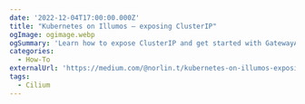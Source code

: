 ```yaml
---
date: '2022-12-04T17:00:00.000Z'
title: "Kubernetes on Illumos — exposing ClusterIP"
ogImage: ogimage.webp
ogSummary: 'Learn how to expose ClusterIP and get started with GatewayAPI'
categories:
  - How-To
externalUrl: 'https://medium.com/@norlin.t/kubernetes-on-illumos-exposing-clusterip-4da89a3abd8d'
tags:
  - Cilium
---
```


